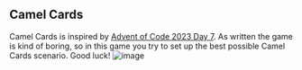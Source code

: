 ## Camel Cards
Camel Cards is inspired by [Advent of Code 2023 Day 7](https://adventofcode.com/2023/day/7). As written the game is kind of boring, so in this game you try to set up the best possible Camel Cards scenario. Good luck!
![image](https://github.com/RheingoldRiver/CamelCards/assets/18037011/da90fe10-63c5-4fd2-a355-5b66b2f1f345)
